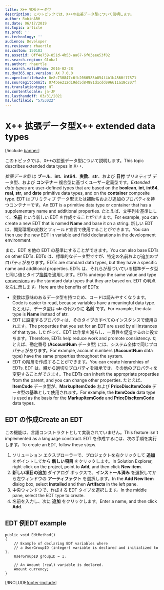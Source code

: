 ```yaml
---
title: X++ 拡張データ型
description: このトピックでは、X++の拡張データ型について説明します。
author: RobinARH
ms.date: 06/17/2019
ms.topic: article
ms.prod: ''
ms.technology: ''
audience: Developer
ms.reviewer: rhaertle
ms.custom: 150183
ms.assetid: 0ff4e759-851d-4b53-aa67-6f03eee53f02
ms.search.region: Global
ms.author: rhaertle
ms.search.validFrom: 2016-02-28
ms.dyn365.ops.version: AX 7.0.0
ms.openlocfilehash: 0e8c730847c6fb2066585b054f4b1b4860f17871
ms.sourcegitcommit: 074b6e212d19dd5d84881d1cdd096611a18c207f
ms.translationtype: HT
ms.contentlocale: ja-JP
ms.lasthandoff: 03/31/2021
ms.locfileid: "5753022"
---
```

# <a name="x-extended-data-types"></a><span data-ttu-id="97e8e-103">X++ 拡張データ型</span><span class="sxs-lookup"><span data-stu-id="97e8e-103">X++ extended data types</span></span>

[!include [banner](../includes/banner.md)]

<span data-ttu-id="97e8e-104">このトピックでは、X++の拡張データ型について説明します。</span><span class="sxs-lookup"><span data-stu-id="97e8e-104">This topic describes extended data types in X++.</span></span> 

<span data-ttu-id="97e8e-105">*拡張データ型* は **ブール**、**int**、**int64**、**実数**、**str**、および **日付** プリミティブ データ型、および **コンテナー** 複合型に基づくユーザー定義型です。</span><span class="sxs-lookup"><span data-stu-id="97e8e-105">*Extended data types* are user-defined types that are based on the **boolean**, **int**, **int64**, **real**, **str**, and **date** primitive data types, and on the **container** composite type.</span></span> <span data-ttu-id="97e8e-106">EDT はプリミティブ データ型または補助名および追加のプロパティを持つコンテナーです。</span><span class="sxs-lookup"><span data-stu-id="97e8e-106">An EDT is a primitive data type or container that has a supplementary name and additional properties.</span></span> <span data-ttu-id="97e8e-107">たとえば、文字列を基準にして、**名前** という新しい EDT を作成することができます。</span><span class="sxs-lookup"><span data-stu-id="97e8e-107">For example, you can create a new EDT that is named **Name** and base it on a string.</span></span> <span data-ttu-id="97e8e-108">新しい EDT は、開発環境の変数とフィールド宣言で使用することができます。</span><span class="sxs-lookup"><span data-stu-id="97e8e-108">You can then use the new EDT in variable and field declarations in the development environment.</span></span> 

<span data-ttu-id="97e8e-109">また、EDT を他の EDT の基準にすることができます。</span><span class="sxs-lookup"><span data-stu-id="97e8e-109">You can also base EDTs on other EDTs.</span></span> <span data-ttu-id="97e8e-110">EDTs は、標準的なデータ型ですが、特定の名前および追加のプロパティがあります。</span><span class="sxs-lookup"><span data-stu-id="97e8e-110">EDTs are standard data types, but they have a specific name and additional properties.</span></span> <span data-ttu-id="97e8e-111">EDTs は、それらが基づいている標準データ型と同じ値とタイプ[換算](xpp-conversion-run-time-functions.md)を適用します。</span><span class="sxs-lookup"><span data-stu-id="97e8e-111">EDTs undergo the same value and type [conversions](xpp-conversion-run-time-functions.md) as the standard data types that they are based on.</span></span> <span data-ttu-id="97e8e-112">EDT の利点を次に示します。</span><span class="sxs-lookup"><span data-stu-id="97e8e-112">Here are the benefits of EDTs:</span></span>

-   <span data-ttu-id="97e8e-113">変数は意味のあるデータ型を持つため、コードは読みやすくなります。</span><span class="sxs-lookup"><span data-stu-id="97e8e-113">Code is easier to read, because variables have a meaningful data type.</span></span> <span data-ttu-id="97e8e-114">たとえば、データ型は **str** の代わりに **名前** です。</span><span class="sxs-lookup"><span data-stu-id="97e8e-114">For example, the data type is **Name** instead of **str**.</span></span>
-   <span data-ttu-id="97e8e-115">EDT に設定するプロパティは、そのタイプのすべてのインスタンスで使用されます。</span><span class="sxs-lookup"><span data-stu-id="97e8e-115">The properties that you set for an EDT are used by all instances of that type.</span></span> <span data-ttu-id="97e8e-116">したがって、EDT は作業を減らし、一貫性を促進するのに役立ちます。</span><span class="sxs-lookup"><span data-stu-id="97e8e-116">Therefore, EDTs help reduce work and promote consistency.</span></span> <span data-ttu-id="97e8e-117">たとえば、勘定番号 (**AccountNum** データ型) には、システム全体で同じプロパティがあります。</span><span class="sxs-lookup"><span data-stu-id="97e8e-117">For example, account numbers (**AccountNum** data type) have the same properties throughout the system.</span></span>
-   <span data-ttu-id="97e8e-118">EDT の階層を作成することができます。</span><span class="sxs-lookup"><span data-stu-id="97e8e-118">You can create hierarchies of EDTs.</span></span> <span data-ttu-id="97e8e-119">EDT は、親から適切なプロパティを継承でき、その他のプロパティを変更することができます。</span><span class="sxs-lookup"><span data-stu-id="97e8e-119">The EDTs can inherit the appropriate properties from the parent, and you can change other properties.</span></span> <span data-ttu-id="97e8e-120">たとえば、**ItemCode** データ型が、**MarkupItemCode** および **PriceDiscItemCode** データ型の基準として使用されます。</span><span class="sxs-lookup"><span data-stu-id="97e8e-120">For example, the **ItemCode** data type is used as the basis for the **MarkupItemCode** and **PriceDiscItemCode** data types.</span></span>

## <a name="create-an-edt"></a><span data-ttu-id="97e8e-121">EDT の作成</span><span class="sxs-lookup"><span data-stu-id="97e8e-121">Create an EDT</span></span>

<span data-ttu-id="97e8e-122">この機能は、言語コンストラクトとして実装されていません。</span><span class="sxs-lookup"><span data-stu-id="97e8e-122">This feature isn't implemented as a language construct.</span></span> <span data-ttu-id="97e8e-123">EDT を作成するには、次の手順を実行します。</span><span class="sxs-lookup"><span data-stu-id="97e8e-123">To create an EDT, follow these steps.</span></span>

1.  <span data-ttu-id="97e8e-124">ソリューション エクスプローラーで、プロジェクトを右クリックして **追加** をポイントしてから **新しい項目** をクリックします。</span><span class="sxs-lookup"><span data-stu-id="97e8e-124">In Solution Explorer, right-click on the project, point to **Add**, and then click **New item**.</span></span>
2.  <span data-ttu-id="97e8e-125">**新しい項目の追加** ダイアログ ボックスで、**インストール済み** を選択してから左ウィンドウの **アーティファクト** を選択します。</span><span class="sxs-lookup"><span data-stu-id="97e8e-125">In the **Add New Item** dialog box, select **Installed** and then **Artifacts** in the left pane.</span></span>
3.  <span data-ttu-id="97e8e-126">中央ウィンドウで、作成する EDT タイプを選択します。</span><span class="sxs-lookup"><span data-stu-id="97e8e-126">In the middle pane, select the EDT type to create.</span></span>
4.  <span data-ttu-id="97e8e-127">名前を入力し、次に **追加** をクリックします。</span><span class="sxs-lookup"><span data-stu-id="97e8e-127">Enter a name, and then click **Add**.</span></span>

## <a name="edt-example"></a><span data-ttu-id="97e8e-128">EDT 例</span><span class="sxs-lookup"><span data-stu-id="97e8e-128">EDT example</span></span>

```xpp
public void EdtMethod()
{
    // Example of declaring EDT variables where
    // a UserGroupID (integer) variable is declared and initialized to 1.
    UserGroupID groupID = 1;

    // An Amount (real) variable is declared.
    Amount currency;
}
```


[!INCLUDE[footer-include](../../../includes/footer-banner.md)]